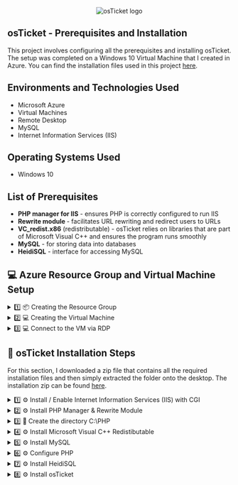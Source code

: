 <p align="center">
<img src="https://i.imgur.com/Clzj7Xs.png" alt="osTicket logo"/>
</p>

<h2>osTicket - Prerequisites and Installation</h2>
This project involves configuring all the prerequisites and installing osTicket. The setup was completed on a Windows 10 Virtual Machine that I created in Azure. You can find the installation files used in this project <a href=https://drive.google.com/uc?export=download&id=1b3RBkXTLNGXbibeMuAynkfzdBC1NnqaD>here</a>.

<h2>Environments and Technologies Used</h2>

- Microsoft Azure
- Virtual Machines
- Remote Desktop
- MySQL
- Internet Information Services (IIS)

<h2>Operating Systems Used </h2>

- Windows 10

<h2>List of Prerequisites</h2>

- <b>PHP manager for IIS</b> - ensures PHP is correctly configured to run IIS
- <b>Rewrite module </b> - facilitates URL rewriting and redirect users to URLs
- <b>VC_redist.x86</b> (redistributable) - osTicket relies on libraries that are part of Microsoft Visual C++ and ensures the program runs smoothly
- <b>MySQL</b> - for storing data into databases
- <b>HeidiSQL</b> - interface for accessing MySQL 


## 💻 Azure Resource Group and Virtual Machine Setup

<details>
  <summary>1️⃣ 📦 Creating the Resource Group </summary>

- I'll navigate to the Azure Portal and click or search for `Resource Groups`.

  ![2025-01-06 11_20_48-Window](https://github.com/user-attachments/assets/c5d5eee0-7df2-4cf4-9a71-396e7c7ebb89)

- On the Resource Group page I'll click `Create` at the top-left.

  ![2025-01-06 11_23_38-Window](https://github.com/user-attachments/assets/8d197474-33c9-4162-ad74-392986fb3249)

- I'll select my Azure subscription and name the Resource Group `rg-osticket`, set the Region to `East US 2`, then click `Review + Create`.

  ![2025-01-06 11_27_08-Window](https://github.com/user-attachments/assets/96334a91-91c2-4102-8893-b89c0442ec91)

- And finally, click `Create` again.

  ![2025-01-06 11_29_05-Window](https://github.com/user-attachments/assets/74840e04-9959-4307-9a63-2a1ee6f5a151)

- The Resource Group has been created. In the next section, I will set up the virtual machine.

</details>

<details>
  <summary>2️⃣ 💻 Creating the Virtual Machine</summary>

- On the Azure Portal, I'll search for `Virtual Machines`.

  ![2025-01-06 11_58_58-Window](https://github.com/user-attachments/assets/7b49b5b6-0448-48ad-9a98-740b48903939)

- On the Virtual Machine page, I'll click `Create` on the top-left, then select `Azure Virtual Machine`.

  ![2025-01-06 12_01_45-Window](https://github.com/user-attachments/assets/62e95754-35bc-4334-ab1b-651e15280ebd)

- On the create page, I'll select the Resource Group that I just created `rg-osticket`, and name the VM `osticket-vm`.

  ![2025-01-06 12_06_24-Window](https://github.com/user-attachments/assets/ae2eb56f-68f8-47bc-83ca-92dad2c922fe)

- I'll select `Windows 10 Pro (22H2)` as the image.

  ![2025-01-06 12_09_44-Window](https://github.com/user-attachments/assets/5feef9a2-d693-4c2e-9dc9-8e02fc450eb1)

- Then I'll select `Standard_D2s_v4 - 2vcpus, 8 GiB memory` as the VM size.

  ![2025-01-06 12_11_35-Window](https://github.com/user-attachments/assets/0425cced-59c7-4604-a743-b7d2526b8e1e)

- Enter a username and password, agree to the licensing terms, and leave all other settings, such as disk, network, and others, at their default values. Click `Review + Create`, then click `Create`.

  ![2025-01-06 12_16_13-Window](https://github.com/user-attachments/assets/b3c8c8b5-fd4d-40b9-8d3b-bf2641681533)

- The VM has been created.

  ![2025-01-06 12_26_01-Window](https://github.com/user-attachments/assets/a14f14e0-09e8-47dc-a43b-1b3aeee4de06)

</details>

<details>
  <summary>3️⃣ 💻 Connect to the VM via RDP</summary>

- Now that the VM has been created, I'll connect to it using RDP. To do this, I need the Public IP Address. In the Azure Portal, navigate to Virtual Machines, select `osticket-vm`, and copy the Public IP Address.

  ![2025-01-06 12_47_24-Window](https://github.com/user-attachments/assets/0acc73fc-c07d-412f-a6ad-708f9902ab3a)

- On my Host Machine, I'll click `Start` and type `Remote Desktop`, then click `Remote Desktop Connection`.

 - I'll click `Show Options`, input the IP Address and username, then click `Connect`.

  ![2025-01-06 12_56_43-Window](https://github.com/user-attachments/assets/4999dad2-8aee-4acb-867d-769651b2696e)

- Input the password and click `OK`

  ![2025-01-06 12_58_55-Window](https://github.com/user-attachments/assets/1042ae72-10b6-43e7-b60e-af909c1fb8e2)

- Click `Yes` to trust the certificate.

  ![2025-01-06 12_59_17-Window](https://github.com/user-attachments/assets/c66072ec-cea3-4d64-aed9-45d87627e9cd)

- I'm now logged into the VM

  ![2025-01-06 13_02_47-Window](https://github.com/user-attachments/assets/f1eeecb0-1463-424c-99fd-918f923e5895)

</details>

## 🎫 osTicket Installation Steps
For this section, I downloaded a zip file that contains all the required installation files and then simply extracted the folder onto the desktop. The installation zip can be found <a href="https://drive.google.com/uc?export=download&id=1b3RBkXTLNGXbibeMuAynkfzdBC1NnqaD" target="_blank">here</a>.

<details>
  <summary>1️⃣ ⚙️ Install / Enable Internet Information Services (IIS) with CGI</summary>

- To enable IIS, navigate to `Control Panel` -> `Programs` -> `Programs and Features`. Then click `Turn windows features on or off`

  ![2025-01-06 13_24_23-Window](https://github.com/user-attachments/assets/cc6e340c-cc45-429f-9cc0-ed4709f51623)

- Select `Internet Information Services` then expand it and navigate to `World Wide Web Services` -> `Application Development Features` and check `CGI`. Then click `OK`. When the installation completes, click `Close`

  ![2025-01-06 13_33_08-Window](https://github.com/user-attachments/assets/03eb17c6-727b-4b31-83a0-636b65e0c3e8)

</details>

<details>
  <summary>2️⃣ ⚙️ Install PHP Manager & Rewrite Module</summary>

- Within the installation folder, I'll install PHPManger. `PHPManagerForIIS_V1.5.0`

  ![2025-01-06 13_46_32-Window](https://github.com/user-attachments/assets/beec8a99-f728-4f74-855d-6532c91c28b5)
  ![2025-01-06 13_46_54-Window](https://github.com/user-attachments/assets/43a4f112-9bf8-46fe-b4ff-fdde1c5b76b2)

- Then I'll install the Rewrite Module. `rewrite_amd64_en-US`
  
  ![2025-01-06 13_54_33-Window](https://github.com/user-attachments/assets/b9440967-634d-44e4-b818-c4ddafe5315e)
  ![2025-01-06 13_59_22-Window](https://github.com/user-attachments/assets/08234180-4022-48ba-aac7-f2e70a5ecdfb)

</details>

<Details>
  <Summary>3️⃣ 📁 Create the directory C:\PHP</Summary>

- Open File Explorer, click `This PC`, then open `C drive`

  ![2025-01-06 14_09_29-Window](https://github.com/user-attachments/assets/785f1ad6-7931-46ce-b026-526921761006)

- In the C drive, right-click, go to `New`, and then select `Folder`

  ![2025-01-06 14_11_11-Window](https://github.com/user-attachments/assets/b280dd59-00fc-4ddf-8388-e1f0bbb56e99)

- Name the folder `PHP`

  ![2025-01-06 14_14_06-Window](https://github.com/user-attachments/assets/d1eeb1aa-5391-4d4a-84d2-6853a14754ea)

- Within the installation folder, I'll right-click the `php-7.3.8-nts-Win32-VC15-x86` folder, then select `Extract All`. I'll set the destination folder to `C:\PHP` then click `Extract`

  ![2025-01-06 14_19_45-Window](https://github.com/user-attachments/assets/23f3e116-faf3-41df-944b-8e3ded955bdd)
  ![2025-01-06 14_22_18-Window](https://github.com/user-attachments/assets/90998ab4-b60a-47c6-aa60-81588fa2ff13)

</Details>

<details>
  <summary>4️⃣ ⚙️ Install Microsoft Visual C++ Redistibutable</summary>

- Within the installation folder, I'll open `VC_redist.x86`

  ![2025-01-06 14_34_00-Window](https://github.com/user-attachments/assets/c8ec1459-103f-453f-be8e-e652df7e5af3)

- Click `I Agree` then `Install`

  ![2025-01-06 14_34_29-Window](https://github.com/user-attachments/assets/26f9fb45-7eb2-45a5-87ef-bb48a86407ab)

</details>

<details>
  <summary>5️⃣ ⚙️ Install MySQL</summary>

- Within the installation folder, I'll open `mysql-5.5.62-win32`

  ![2025-01-06 14_43_12-Window](https://github.com/user-attachments/assets/b44b6d54-d974-4e0c-9066-e9f9bf3d05ab)

- Click `Next`, then check `I accept`, then click `Next` again.

  ![2025-01-06 14_44_02-Window](https://github.com/user-attachments/assets/a80b0304-82d2-420e-a83a-890bd8b42f72)
  ![2025-01-06 14_44_18-Window](https://github.com/user-attachments/assets/b528ef12-431a-4bae-a044-7032a60c2f47)

- Choose `Typical` then click `Install`

  ![2025-01-06 14_46_14-Window](https://github.com/user-attachments/assets/81d713cb-19dd-4958-8e4e-956fdd5d4644)
  ![2025-01-06 14_46_26-Window](https://github.com/user-attachments/assets/e621a60d-18be-439a-ba92-1417531c0c3b)

- I'll choose to launch the configuration wizard, click `Finish`

  ![2025-01-06 14_47_24-Window](https://github.com/user-attachments/assets/37361e27-0403-40ea-aa9f-fe0359b9a0bc)

- When the installation wizard opens, click `Next`, then choose `Stand Configuration`, then click `Next`

  ![2025-01-06 14_49_17-Window](https://github.com/user-attachments/assets/2a6f5fdf-ace6-4698-8ceb-ed7916ace04f)
  ![2025-01-06 14_49_32-Window](https://github.com/user-attachments/assets/e8611aa6-626e-41f3-97aa-5c9e7e38b8fa)

- On the next window, I'll leave everything as is, and click `Next`

  ![2025-01-06 14_51_31-Window](https://github.com/user-attachments/assets/7d58a234-df62-40b7-9254-1ca066238c9d)

- Input a password, then click `Next`

  ![2025-01-06 14_53_48-Window](https://github.com/user-attachments/assets/cde5b353-c912-49f8-8838-a8f60a243ff2)

- Click `Execute`, once it's complete, click `Finish`.

  ![2025-01-06 14_55_38-Window](https://github.com/user-attachments/assets/72255ef1-6922-4158-bec4-630fbe1dd0f7)
  ![2025-01-06 14_56_14-Window](https://github.com/user-attachments/assets/60ba0419-10af-4600-ad6c-6c6e6528ed91)


</details>

<details>
  <summary>6️⃣ ⚙️ Configure PHP</summary>

### Open IIS and run as Administrator

- Click start, then type `IIS`, right click `Internet Information Services (IIS)`, then select `Run as administrator`

  ![2025-01-06 15_40_56-Window](https://github.com/user-attachments/assets/7d48542f-50d3-411a-a918-8215892e52b5)

### Register PHP from within IIS

- Within IIS, open `PHP Manger`

  ![2025-01-06 15_44_17-Window](https://github.com/user-attachments/assets/87e9cdf4-f5fe-476b-ad7b-cd59b10b1ec8)

- In PHP Manager, click `Register new PHP version`

  ![2025-01-06 15_45_39-Window](https://github.com/user-attachments/assets/d4130330-8070-4c89-bdfc-9dc9b6c236f6)

- Browse to `C:\PHP\php-cgi.exe`, then click `OK`

  ![2025-01-06 15_47_49-Window](https://github.com/user-attachments/assets/0e551cb6-1bc0-4236-87d5-975aed3eaaf4)
  ![2025-01-06 15_48_06-Window](https://github.com/user-attachments/assets/88558984-c733-49a8-bf90-4ed0979af190)

- Reload IIS by right-clicking `osticket-vm` on the top-left and selecting `Stop`, then right-click again and select `Start`

  ![2025-01-06 15_51_12-Window](https://github.com/user-attachments/assets/79d3328b-2c42-4a29-b63f-352ceee690c7)
  ![2025-01-06 15_50_49-Window](https://github.com/user-attachments/assets/d16cf2a8-273e-4b9a-abd1-fdb39d807838)

</details>

<details>
  <summary>7️⃣ ⚙️ Install HeidiSQL</summary>

- Within the installation folder, I'll open `HeidiSQL_12.3.0.6589_Setup`.

  ![2025-01-06 17_12_39-Window](https://github.com/user-attachments/assets/a6503e62-731b-4b87-862a-199c93fcb382)

- Click `I Accept`, then click `Next`.

  ![2025-01-06 17_13_54-Window](https://github.com/user-attachments/assets/18f1feb3-4e66-4222-9bbd-90cdcb9f16c8)

- Click `Next`, `Next`, `Install`.

  ![2025-01-06 17_15_57-Window](https://github.com/user-attachments/assets/e45fd4c6-532e-4fa1-9927-897a54709fdc)

- Then click `Finish`.

  ![2025-01-06 17_16_17-Window](https://github.com/user-attachments/assets/c3a9988c-e714-4574-9f6c-12aa68f77f97)

- Open HeidiSQL, then click `Skip`.

  ![2025-01-06 17_18_21-Window](https://github.com/user-attachments/assets/852e7118-1870-40fe-b949-603374011510)

- Click `New` at the bottom left.

  ![2025-01-06 17_19_09-Window](https://github.com/user-attachments/assets/ab63332c-5cb4-4e9c-ac1e-d022bd75e834)

- I'll input the username and password I set up when installing MySQL, then click `Open`.

  ![2025-01-06 17_20_30-Window](https://github.com/user-attachments/assets/2b339c13-340a-40c0-98de-cb86150f8f01)

- Now I'll create a database called `osTicket`.  Right-click `Unnamed` go to `Create New`, then click `Database`, I'll name it `osTicket`, then click `OK`.

  ![2025-01-06 17_32_22-Window](https://github.com/user-attachments/assets/c77380fe-38ab-4985-9e75-981d78be699f)
  ![2025-01-06 17_33_42-Window](https://github.com/user-attachments/assets/a4e053a9-5f36-46af-ac9d-07c8e91a740c)
  
- The osTicket database has been created.

  ![2025-01-06 17_34_41-Window](https://github.com/user-attachments/assets/13390e02-1855-46d0-a900-27f93d688802)

</details>

<details>
  <summary>8️⃣ ⚙️ Install osTicket</summary>

- Within the installation folder, I'll extract `osTicket-v1.15.8`, then open the folder.

  ![2025-01-06 16_04_12-Window](https://github.com/user-attachments/assets/20360c1f-74e0-4a2c-9390-48de67a2a96c)
  ![2025-01-06 16_07_02-Window](https://github.com/user-attachments/assets/69fc5dc5-9a03-4990-98e5-3d4841d6fd71)

- In a separate window, I'll navigate to `C:\inetpub\wwwroot`

  ![2025-01-06 16_08_21-Window](https://github.com/user-attachments/assets/13538105-3420-45a0-8d03-1e1e9d31a87a)

- From here, I need to copy the `upload` folder into the `wwwroot` folder.

  ![2025-01-06 16_11_16-Window](https://github.com/user-attachments/assets/f4c6fb67-945d-4fc4-8525-6e4aee8d2ecc)

- Now I'll rename the `upload` folder to `osTicket`

  ![2025-01-06 16_12_17-Window](https://github.com/user-attachments/assets/b969b9e2-8694-4422-9d54-446a56e050d9)

- Now I'll reload the IIS server by right-clicking `osticket-vm` on the top-left and selecting `Stop`, then right-click again and selecting `Start`

  ![2025-01-06 15_51_12-Window](https://github.com/user-attachments/assets/79d3328b-2c42-4a29-b63f-352ceee690c7)
  ![2025-01-06 15_50_49-Window](https://github.com/user-attachments/assets/d16cf2a8-273e-4b9a-abd1-fdb39d807838)

### Confirm the osTicket Site loads

- Within the IIS Manager, I'll expand `osticket-vm` -> `Sites` -> `Default Web Site`. Click `osTicket` then click `Browse *:80 (HTTP)` in the right pane.

  ![2025-01-06 16_22_01-Window](https://github.com/user-attachments/assets/b3a4bff3-8ab9-4d0c-ada2-36a3e292d4a7)

- The osTicket Website has loaded successfully!

  ![2025-01-06 16_23_38-Window](https://github.com/user-attachments/assets/487396d3-17a7-421f-aab9-897234d15d5b)

- Notice that some extensions are not enabled, I will do that next.

  ![2025-01-06 16_27_01-Window](https://github.com/user-attachments/assets/06259e65-09af-4aac-8047-044019d80451)

- Open IIS Manager, go to `Sites`, `Default Web Site`, `osTicket`, then open `PHP Manager`.

  ![2025-01-06 16_29_21-Window](https://github.com/user-attachments/assets/6dcdbbef-b504-4790-8039-4c3c69732ecb)

- Within PHP Manager, Click `Enable or disable an extension`

  ![2025-01-06 16_31_05-Window](https://github.com/user-attachments/assets/acb166d7-74f6-4d7b-9765-f9f9f03846de)

- I'll right-click and enable the following:
  - php_imap.dll
  - php_intl.dll
  - php_opcache.dll

  ![2025-01-06 16_34_57-Window](https://github.com/user-attachments/assets/9f098179-b46f-47ec-950c-e3b187c212ee)

### Rename ost-sampleconfig.php

- I'll browse to `C:\` -> `inetpub` -> `wwwroot` -> `osTicket` -> `include`

  ![2025-01-06 16_42_52-Window](https://github.com/user-attachments/assets/cc55a877-4947-4e8a-b885-3a5b86c24cef)

- In the `include` folder, I'll find `ost-sampleconfig.php` and rename is to `ost-config.php`

  ![2025-01-06 16_44_23-Window](https://github.com/user-attachments/assets/28ec1b47-836f-409d-83cd-d32ae1331aab)

### Give osTicket permission to access the file

- Right-click `ost-config.php` and select properties.

  ![2025-01-06 16_50_24-Window](https://github.com/user-attachments/assets/69ff9c01-c32b-4edb-8f5d-7a4b74994ba8)

- Click the `Security` tab, then click `Advanced`

  ![2025-01-06 16_51_28-Window](https://github.com/user-attachments/assets/b1e0ccd2-b178-4a37-b150-5d1269e786d6)

- I will click `Disable inheritance`, then click `Remove all inherited permissions from this object`

  ![2025-01-06 16_53_42-Window](https://github.com/user-attachments/assets/61742b1c-6add-479a-bd9d-eac8ef9e9028)
  ![2025-01-06 16_54_36-Window](https://github.com/user-attachments/assets/19e76ab4-933c-42b9-a221-5eb7a5cb6a7e)

- Next, I'll click `Add`

  ![2025-01-06 16_56_12-Window](https://github.com/user-attachments/assets/06a5eb14-4407-4000-8129-0b8dfb57df74)

- Click `Select a principal`

  ![2025-01-06 16_57_17-Window](https://github.com/user-attachments/assets/52280ac8-2425-4a0a-81ce-67c89e1d46f0)

- I'll input `everyone`, click `Check Names`, then click `OK`

  ![2025-01-06 17_00_54-Window](https://github.com/user-attachments/assets/6e171555-58b7-4edf-9047-a689f679bb81)

- Check `Full Control`, then click `OK`

  ![2025-01-06 17_02_01-Window](https://github.com/user-attachments/assets/8eae278d-bb1f-4e2c-9a2a-f9b4308cc9d6)

- Click `Apply`, `OK`, then `OK` again.

  ![2025-01-06 17_02_48-Window](https://github.com/user-attachments/assets/ac474b5a-62b3-49fc-9080-30a5c1db1d90)

### Continue osTicket setup

- I'll go back to the osTicket website and click `Continute`

  ![2025-01-06 17_04_49-Window](https://github.com/user-attachments/assets/ed7bebfe-9605-418c-9d35-b3e11bf0b337)

- I'll fill out the information and input my usernames and password, then click `Install`

  ![2025-01-06 17_40_37-Window](https://github.com/user-attachments/assets/c7e91187-0f5b-4352-b853-4837b6e6b9f3)

- When complete, I'll get a `Congratulations!` window.

  ![2025-01-06 17_41_53-Window](https://github.com/user-attachments/assets/817dce73-867b-4e03-a843-2715948fa083)

## ✅ Installation Complete!

- This wraps up my osTicket Prerequisites and Installation project!

</details>
